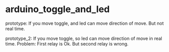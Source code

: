 # arduino_toggle_and_led

prototype:
  If you move toggle, and led can move direction of move.
  But not real time.

prototype_2:
  If you move toggle, so led can move direction of move in real time.
  Problem:
    First relay is Ok.
    But second relay is wrong.
  

